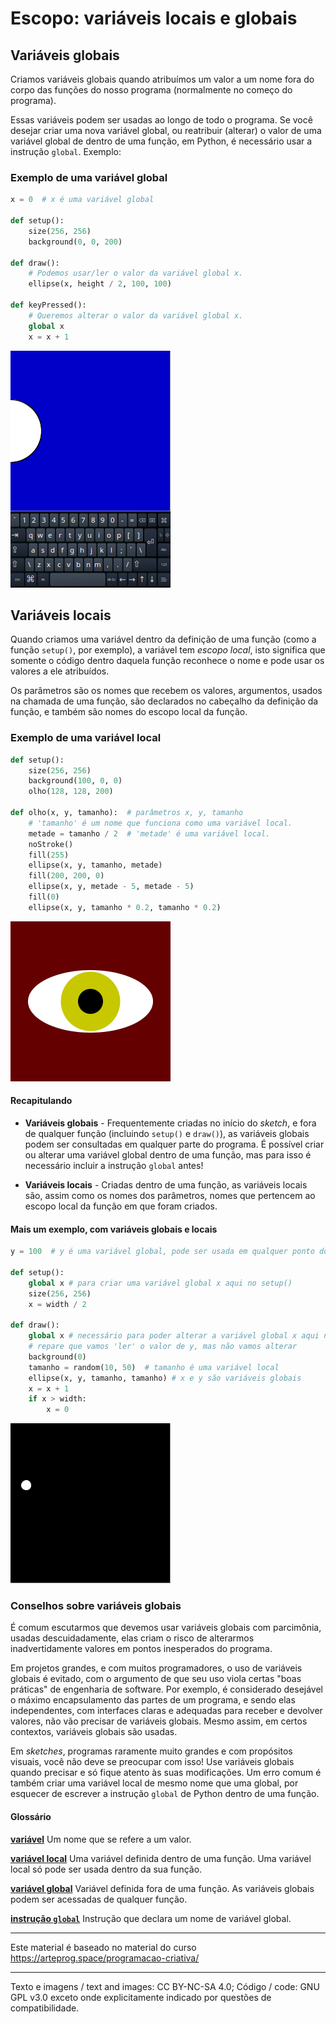 # Escopo: variáveis locais e globais

## Variáveis globais

Criamos variáveis globais quando atribuímos um valor a um nome fora do corpo das funções do nosso programa (normalmente no começo do programa). 

Essas variáveis podem ser usadas ao longo de todo o programa. Se você desejar criar uma nova variável global, ou reatribuir (alterar) o valor de uma variável global de dentro de uma função, em Python, é necessário usar a instrução `global`. Exemplo:

### Exemplo de uma variável global

```python
x = 0  # x é uma variável global

def setup():
    size(256, 256)
    background(0, 0, 200)

def draw():
    # Podemos usar/ler o valor da variável global x.
    ellipse(x, height / 2, 100, 100)
    
def keyPressed():
    # Queremos alterar o valor da variável global x. 
    global x 
    x = x + 1
```

![keyPressed](assets/escopo_teclado.gif)


## Variáveis locais

Quando criamos uma variável dentro da definição de uma função (como a função `setup()`, por exemplo), a variável tem *escopo local*, isto significa que somente o código dentro daquela função reconhece o nome e pode usar os valores a ele atribuídos.

Os parâmetros são os nomes que recebem os valores, argumentos, usados na chamada de uma função, são declarados no cabeçalho da definição da função, e também são nomes do escopo local da função.

### Exemplo de uma variável local

```python
def setup():
    size(256, 256)
    background(100, 0, 0)
    olho(128, 128, 200)

def olho(x, y, tamanho):  # parâmetros x, y, tamanho
    # 'tamanho' é um nome que funciona como uma variável local.
    metade = tamanho / 2  # 'metade' é uma variável local.
    noStroke()
    fill(255)
    ellipse(x, y, tamanho, metade)
    fill(200, 200, 0)
    ellipse(x, y, metade - 5, metade - 5)
    fill(0)
    ellipse(x, y, tamanho * 0.2, tamanho * 0.2)
```

![olho](assets/escopo_olho.png)

#### Recapitulando

- **Variáveis globais** - Frequentemente criadas no início do *sketch*, e fora de qualquer função (incluindo `setup()` e `draw()`), as variáveis globais podem ser consultadas em qualquer parte do programa. É possível criar ou alterar uma variável global dentro de uma função, mas para isso é necessário incluir a instrução `global` antes!

- **Variáveis locais** - Criadas dentro de uma função, as variáveis locais são, assim como os nomes dos parâmetros, nomes que  pertencem ao escopo local da função em que foram criados.

#### Mais um exemplo, com variáveis globais e locais

```python
y = 100  # y é uma variável global, pode ser usada em qualquer ponto do programa.

def setup():
    global x # para criar uma variável global x aqui no setup()
    size(256, 256)
    x = width / 2

def draw():
    global x # necessário para poder alterar a variável global x aqui no draw()
    # repare que vamos 'ler' o valor de y, mas não vamos alterar
    background(0)
    tamanho = random(10, 50)  # tamanho é uma variável local
    ellipse(x, y, tamanho, tamanho) # x e y são variáveis globais
    x = x + 1
    if x > width:
        x = 0
```
![vibrando](assets/escopo.gif)

### Conselhos sobre variáveis globais

É comum escutarmos que devemos usar variáveis globais com parcimônia, usadas descuidadamente, elas criam o risco de alterarmos inadvertidamente valores em pontos inesperados do programa.

Em projetos grandes, e com muitos programadores, o uso de variáveis globais é evitado, com o argumento de que seu uso viola certas "boas práticas" de engenharia de software. Por exemplo, é considerado desejável o máximo encapsulamento das partes de um programa, e sendo elas independentes, com interfaces claras e adequadas para receber e devolver valores, não vão precisar de variáveis globais. Mesmo assim, em certos contextos, variáveis globais são usadas.

Em *sketches*, programas raramente muito grandes e com propósitos visuais, você não deve se preocupar com isso! Use variáveis globais quando precisar e só fique atento às suas modificações. Um erro comum é também criar uma variável local de mesmo nome que uma global, por esquecer de escrever a instrução `global` de Python dentro de uma função.

#### Glossário

[**variável**](https://penseallen.github.io/PensePython2e/02-vars-expr-instr.html#termo:variável) Um nome que se refere a um valor.

[**variável local**](https://penseallen.github.io/PensePython2e/03-funcoes.html#termo:variável%20local) Uma variável definida dentro de uma função. Uma variável local só pode ser usada dentro da sua função.

[**variável global**](https://penseallen.github.io/PensePython2e/11-dicionarios.html#termo:variável%20global) Variável definida fora de uma função. As variáveis globais podem ser acessadas de qualquer função.

[**instrução `global`**](https://penseallen.github.io/PensePython2e/11-dicionarios.html#termo:instrução%20global) Instrução que declara um nome de variável global.

---
Este material é baseado no material do curso https://arteprog.space/programacao-criativa/

---
Texto e imagens / text and images: CC BY-NC-SA 4.0; Código / code: GNU GPL v3.0 exceto onde explicitamente indicado por questões de compatibilidade.
